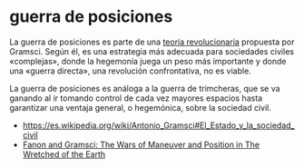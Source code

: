 # guerra de posiciones

La guerra de posiciones es parte de una [teoría revolucionaria](202506051758.md) propuesta por Gramsci. Según él, es una estrategia más adecuada para sociedades civiles «complejas», donde la hegemonía juega un peso más importante y donde una «guerra directa», una revolución confrontativa, no es viable.

La guerra de posiciones es análoga a la guerra de trimcheras, que se va ganando al ir tomando control de cada vez mayores espacios hasta garantizar una ventaja general, o hegemónica, sobre la sociedad civil.

- <https://es.wikipedia.org/wiki/Antonio_Gramsci#El_Estado_y_la_sociedad_civil>
- [Fanon and Gramsci: The Wars of Maneuver and Position in The Wretched of the Earth](https://crgreview.com/fanon-and-gramsci-the-wars-of-maneuver-and-position-in-the-wretched-of-the-earth/)

